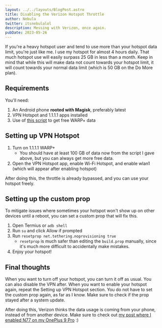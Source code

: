 ```yaml
---
layout: ../../layouts/BlogPost.astro
title: Disabling the Verizon Hotspot Throttle
author: Nebula
twitter: itsnebulalol
description: Messing with Verizon, once again.
pubDate: 2023-05-26
---
```


If you're a heavy hotspot user and tend to use more than your hotspot data limit, you're just like me. I use my hotspot for almost 4 hours daily. That much hotspot use will easily surpass 25 GB in less than a month. Keep in mind that while this will make data not count towards your hotspot limit, it will count towards your normal data limit (which is 50 GB on the Do More plan).

## Requirements

You'll need:

1. An Android phone **rooted with Magisk**, preferably latest
2. VPN Hotspot and 1.1.1.1 apps installed
3. Use of [this script](https://github.com/TheCaduceus/WARP-UNLIMITED-ADVANCED) to get free WARP+ data

## Setting up VPN Hotspot

1. Turn on 1.1.1.1 WARP+
   - You should have at least 100 GB of data now from the script I gave above, but you can always get more free data.
2. Open the VPN Hotspot app, enable Wi-Fi Hotspot, and enable wlan1 (which will appear after enabling hotspot)

After doing this, the throttle is already bypassed, and you can use your hotspot freely.

## Setting up the custom prop

To mitigate issues where sometimes your hotspot won't show up on other devices until a reboot, you can set a custom prop that will fix this.

1. Open Termius or `adb shell`
2. Run `su` and click Allow if prompted
3. Run `resetprop net.tethering.noprovisioning true`
   - `resetprop` is much safer than editing the `build.prop` manually, since it's much more difficult to accidentally make mistakes.
4. Enjoy your hotspot!

## Final thoughts

When you want to turn off your hotspot, you can turn it off as usual. You can also disable the VPN after. When you want to enable your hotspot again, repeat the Setting up VPN Hotspot section. You do not have to set the custom prop again, as far as I know. Make sure to check if the prop stayed after a system update.

After doing this, Verizon thinks the data usage is coming from your phone, instead of from another device. Make sure to check out [my post where I enabled N77 on my OnePlus 9 Pro](/blog/verizon-n77) :\)
